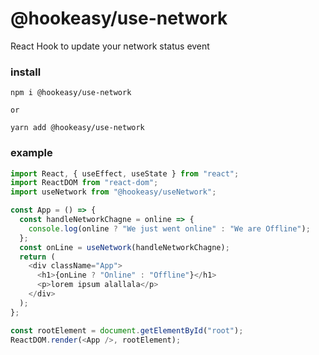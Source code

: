 # @hookeasy/use-network

React Hook to update your network status event

### install
```
npm i @hookeasy/use-network

or

yarn add @hookeasy/use-network
```

### example

```javascript
import React, { useEffect, useState } from "react";
import ReactDOM from "react-dom";
import useNetwork from "@hookeasy/useNetwork";

const App = () => {
  const handleNetworkChagne = online => {
    console.log(online ? "We just went online" : "We are Offline");
  };
  const onLine = useNetwork(handleNetworkChagne);
  return (
    <div className="App">
      <h1>{onLine ? "Online" : "Offline"}</h1>
      <p>lorem ipsum alallala</p>
    </div>
  );
};

const rootElement = document.getElementById("root");
ReactDOM.render(<App />, rootElement);
```
